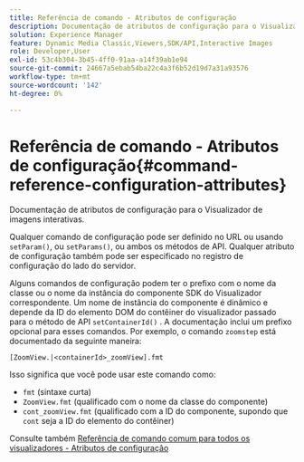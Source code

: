 ```yaml
---
title: Referência de comando - Atributos de configuração
description: Documentação de atributos de configuração para o Visualizador de imagens interativas.
solution: Experience Manager
feature: Dynamic Media Classic,Viewers,SDK/API,Interactive Images
role: Developer,User
exl-id: 53c4b304-3b45-4ff0-91aa-a14f39ab1e94
source-git-commit: 24667a5ebab54ba22c4a3f6b52d19d7a31a93576
workflow-type: tm+mt
source-wordcount: '142'
ht-degree: 0%

---
```


# Referência de comando - Atributos de configuração{#command-reference-configuration-attributes}

Documentação de atributos de configuração para o Visualizador de imagens interativas.

Qualquer comando de configuração pode ser definido no URL ou usando `setParam()`, ou `setParams()`, ou ambos os métodos de API. Qualquer atributo de configuração também pode ser especificado no registro de configuração do lado do servidor.

Alguns comandos de configuração podem ter o prefixo com o nome da classe ou o nome da instância do componente SDK do Visualizador correspondente. Um nome de instância do componente é dinâmico e depende da ID do elemento DOM do contêiner do visualizador passado para o método de API `setContainerId()` . A documentação inclui um prefixo opcional para esses comandos. Por exemplo, o comando `zoomstep` está documentado da seguinte maneira:

`[ZoomView.|<containerId>_zoomView].fmt`

Isso significa que você pode usar este comando como:

* `fmt` (sintaxe curta)
* `ZoomView.fmt` (qualificado com o nome da classe do componente)
* `cont_zoomView.fmt` (qualificado com a ID do componente, supondo que  `cont` seja a ID do elemento do contêiner)

Consulte também [Referência de comando comum para todos os visualizadores - Atributos de configuração](../../../r-html5-viewer-20-cmdref-configattrib/r-html5-viewer-20-cmdref-configattrib.md#concept-850e0f2c49b949deb7cfbfd330d329bd)
